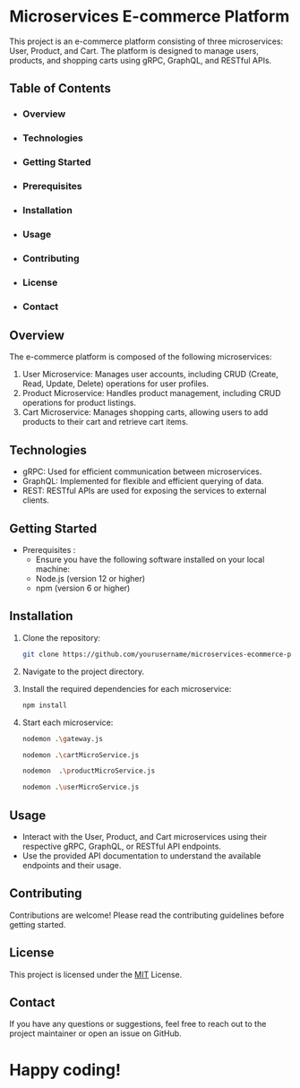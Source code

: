 # Microservices E-commerce Platform

This project is an e-commerce platform consisting of three microservices: User, Product, and Cart. The platform is designed to manage users, products, and shopping carts using gRPC, GraphQL, and RESTful APIs.

## Table of Contents

+ ### Overview
+ ### Technologies
+ ### Getting Started
+ ### Prerequisites
+ ### Installation
+ ### Usage
+ ### Contributing
+ ### License
+ ### Contact

## Overview
 The e-commerce platform is composed of the following microservices:
1. User Microservice: Manages user accounts, including CRUD (Create, Read, Update, Delete) operations for user profiles.
2. Product Microservice: Handles product management, including CRUD operations for product listings.
3. Cart Microservice: Manages shopping carts, allowing users to add products to their cart and retrieve cart items.

## Technologies
- gRPC: Used for efficient communication between microservices.
- GraphQL: Implemented for flexible and efficient querying of data.
- REST: RESTful APIs are used for exposing the services to external clients.


## Getting Started
+ Prerequisites :
   - Ensure you have the following software installed on your local machine:
   - Node.js (version 12 or higher)
   - npm (version 6 or higher)
 

## Installation

 1. Clone the repository:
     ```bash
    git clone https://github.com/yourusername/microservices-ecommerce-platform.git
      ```
 
 2. Navigate to the project directory.
 3. Install the required dependencies for each microservice:
     ```bash
     npm install
     ```
 4. Start each microservice:
     ```bash
    nodemon .\gateway.js
    ```
     ```bash
    nodemon .\cartMicroService.js
    ```
    ```bash
    nodemon  .\productMicroService.js
    ```
    ```bash
    nodemon .\userMicroService.js
    ```

 ## Usage

 - Interact with the User, Product, and Cart microservices using their respective gRPC, GraphQL, or RESTful API endpoints.
 - Use the provided API documentation to understand the available endpoints and their usage.


## Contributing

Contributions are welcome! Please read the contributing guidelines before getting started.

## License
This project is licensed under the [MIT](https://choosealicense.com/licenses/mit/) License.

## Contact

If you have any questions or suggestions, feel free to reach out to the project maintainer or open an issue on GitHub.


# Happy coding!
 
